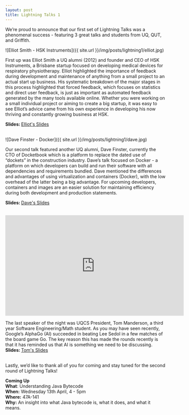 ```yaml
---
layout: post
title: Lightning Talks 1
---
```


We’re proud to announce that our first set of Lightning Talks was a phenomenal success - featuring 3 great talks and students from UQ, QUT, and Griffith.

![Elliot Smith - HSK Instruments]({{ site.url }}/img/posts/lightning1/elliot.jpg)

First up was Elliot Smith a UQ alumni (2012) and founder and CEO of HSK Instruments, a Brisbane startup focused on developing medical devices for respiratory physiotherapy. Elliot highlighted the importance of feedback during development and maintenance of anything from a small project to an actual start up business. His systematic breakdown of the major stages in this process highlighted that forced feedback, which focuses on statistics and direct user feedback, is just as important as automated feedback generated by the many tools available online. Whether you were working on a small individual project or aiming to create a big startup, it was easy to see Elliot’s advice came from his own experience in developing his now thriving and constantly growing business at HSK. 

<strong>Slides: </strong> <a href="https://docs.google.com/presentation/d/14HwQJvNgU8WHgDQgm5QP3-tEce2MM01nN05O8yIgFYE/edit?usp=sharing">Elliot's Slides</a>
<br><br>


![Dave Finster - Docker]({{ site.url }}/img/posts/lightning1/dave.jpg)

Our second talk featured another UQ alumni, Dave Finster, currently the CTO of Docketbook which is a platform to replace the dated use of “dockets” in the construction industry. Dave’s talk focused on Docker - a platform on which developers can build and run their software with all dependencies and requirements bundled. Dave mentioned the differences and advantages of using virtualization and containers (Docker), with the low overhead of the latter being a big advantage. For upcoming developers, containers and images are an easier solution for maintaining efficiency during both development and production statements.

<strong>Slides: </strong> <a href="{{ site.baseurl }}/uploads/Docker_Short.pdf">Dave's Slides</a>
<br><br>


<div style="text-align: center;" >
<iframe width="560" height="315" src="https://www.youtube.com/embed/nIOQknpo1tc" frameborder="0" allowfullscreen></iframe>
</div>



The last speaker of the night was UQCS President, Tom Manderson, a third year Software Engineering/Math student. As you may have seen recently, Google’s AlphaGo (AI) succeeded in beating Lee Sedol in a few matches of the board game Go. The key reason this has made the rounds recently is that it has reminded us that AI is something we need to be discussing.
<br>
<strong>Slides: </strong> <a href="https://docs.google.com/presentation/d/1fBdzz6QhTEpu-5MsKd7uYMQEwlEA_C-CuUn9KElXlFU/edit#slide=id.p">Tom's Slides</a>
<br><br>

Lastly, we’d like to thank all of you for coming and stay tuned for the second round of Lightning Talks!


<div class="details-box">
<strong>Coming Up</strong><br/>
<strong>What</strong>: Understanding Java Bytecode<br />
<strong>When:</strong> Wednesday 13th April, 4 - 5pm<br />
<strong>Where:</strong> 47A-141<br />
<strong>Why:</strong> An insight into what Java bytecode is, what it does, and what it means.<br/>
<!-- <strong>Facebook Event: <a href="https://goo.gl/FFfiyw">https://goo.gl/FFfiyw</a></strong> -->
</div>

